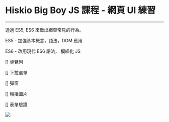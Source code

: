 # Hiskio Big Boy JS 課程 - 網頁 UI 練習

---

透過 ES5, ES6 來做出網頁常見的行為。

ES5 - 加強基本概念，語法，DOM 應用

ES6 - 改用現代 ES6 語法， 模組化 JS

[] 導覽列

[] 下拉選單

[] 彈窗

[] 輪播圖片

[] 表單驗證

![](https://cdn.hiskio.com/temps/yio7nrfhihlmd7h)
